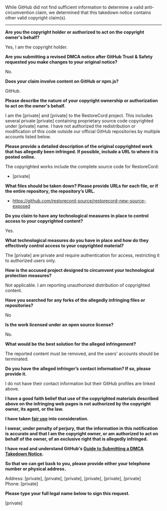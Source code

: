 While GitHub did not find sufficient information to determine a valid anti-circumvention claim, we determined that this takedown notice contains other valid copyright claim(s).

---

**Are you the copyright holder or authorized to act on the copyright owner's behalf?**

Yes, I am the copyright holder.

**Are you submitting a revised DMCA notice after GitHub Trust & Safety requested you make changes to your original notice?**

No.

**Does your claim involve content on GitHub or npm.js?**

GitHub.

**Please describe the nature of your copyright ownership or authorization to act on the owner's behalf.**

I am the [private] and [private] to the RestoreCord project. This includes several private [private] containing proprietary source code copyrighted under [private] name. I have not authorized the redistribution or modification of this code outside our official GitHub repositories by multiple accounts listed below.

**Please provide a detailed description of the original copyrighted work that has allegedly been infringed. If possible, include a URL to where it is posted online.**

The copyrighted works include the complete source code for RestoreCord:  
- [private]

**What files should be taken down? Please provide URLs for each file, or if the entire repository, the repository’s URL.**

- https://github.com/restorecord-source/restorecord-new-source-exposed

**Do you claim to have any technological measures in place to control access to your copyrighted content?**

Yes.

**What technological measures do you have in place and how do they effectively control access to your copyrighted material?**

The [private] are private and require authentication for access, restricting it to authorized users only.

**How is the accused project designed to circumvent your technological protection measures?**

Not applicable. I am reporting unauthorized distribution of copyrighted content.

**Have you searched for any forks of the allegedly infringing files or repositories?**

No

**Is the work licensed under an open source license?**

No.

**What would be the best solution for the alleged infringement?**

The reported content must be removed, and the users' accounts should be terminated.

**Do you have the alleged infringer’s contact information? If so, please provide it.**

I do not have their contact information but their GitHub profiles are linked above.

**I have a good faith belief that use of the copyrighted materials described above on the infringing web pages is not authorized by the copyright owner, its agent, or the law.**

**I have taken [fair use](https://www.lumendatabase.org/topics/22) into consideration.**

**I swear, under penalty of perjury, that the information in this notification is accurate and that I am the copyright owner, or am authorized to act on behalf of the owner, of an exclusive right that is allegedly infringed.**

**I have read and understand GitHub's [Guide to Submitting a DMCA Takedown Notice](https://docs.github.com/articles/guide-to-submitting-a-dmca-takedown-notice/).**

**So that we can get back to you, please provide either your telephone number or physical address.**

Address: [private], [private], [private], [private], [private], [private]  
Phone: [private]  

**Please type your full legal name below to sign this request.**

[private]  
